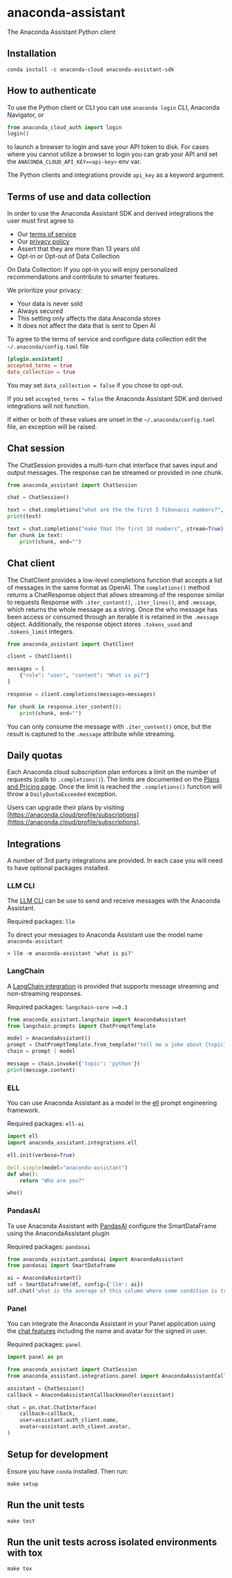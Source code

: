 # anaconda-assistant

The Anaconda Assistant Python client

## Installation

```text
conda install -c anaconda-cloud anaconda-assistant-sdk
```

## How to authenticate

To use the Python client or CLI you can use `anaconda login` CLI, Anaconda Navigator, or

```python
from anaconda_cloud_auth import login
login()
```

to launch a browser to login and save your API token to disk. For cases where you cannot utilize a browser to login you can grab your API and set the `ANACONDA_CLOUD_API_KEY=<api-key>` env var.

The Python clients and integrations provide `api_key` as a keyword argument.

## Terms of use and data collection

In order to use the Anaconda Assistant SDK and derived integrations the user must first agree to

* Our [terms of service](https://legal.anaconda.com/policies/en/?name=terms-of-service#anaconda-terms-of-service)
* Our [privacy policy](https://legal.anaconda.com/policies/en/?name=privacy-policy)
* Assert that they are more than 13 years old
* Opt-in or Opt-out of Data Collection

On Data Collection:
If you opt-in you will enjoy personalized recommendations and contribute to smarter features.

We prioritize your privacy:

* Your data is never sold
* Always secured
* This setting only affects the data Anaconda stores
* It does not affect the data that is sent to Open AI

To agree to the terms of service and configure data collection edit the `~/.anaconda/config.toml` file

```toml
[plugin.assistant]
accepted_terms = true
data_collection = true
```

You may set `data_collection = false` if you chose to opt-out.

If you set `accepted_terms = false` the Anaconda Assistant SDK and derived integrations will not function.

If either or both of these values are unset in the `~/.anaconda/config.toml` file, an exception will be raised.

## Chat session

The ChatSession provides a multi-turn chat interface that saves input and output messages. The response can be
streamed or provided in one chunk.

```python
from anaconda_assistant import ChatSession

chat = ChatSession()

text = chat.completions("what are the the first 5 fibonacci numbers?", stream=False)
print(text)

text = chat.completions("make that the first 10 numbers", stream=True)
for chunk in text:
    print(chunk, end="")
```

## Chat client

The ChatClient provides a low-level completions function that accepts a list of messages in the same format
as OpenAI. The `completions()` method returns a ChatResponse object that allows streaming of the response similar to
requests Response with `.iter_content()`, `.iter_lines()`, and `.message`, which returns the whole message as a
string. Once the who message has been access or consumed through an iterable it is retained in the `.message` object.
Additionally, the response object stores `.tokens_used` and `.tokens_limit` integers.

```python
from anaconda_assistant import ChatClient

client = ChatClient()

messages = [
    {"role": "user", "content": "What is pi?"}
]

response = client.completions(messages=messages)

for chunk in response.iter_content():
    print(chunk, end="")
```

You can only consume the message with `.iter_content()` once, but the result is captured to the `.message` attribute
while streaming.

## Daily quotas

Each Anaconda.cloud subscription plan enforces a limit on the number of requests (calls to `.completions()`). The
limits are documented on the [Plans and Pricing page](https://www.anaconda.com/pricing). Once the limit is reached
the `.completions()` function will throw a `DailyQuotaExceeded` exception.

Users can upgrade their plans by visiting [https://anaconda.cloud/profile/subscriptions](https://anaconda.cloud/profile/subscriptions).

## Integrations

A number of 3rd party integrations are provided. In each case you will need to have optional packages installed.

### LLM CLI

The [LLM CLI](https://github.com/simonw/llm) can be use to send and receive messages with the Anaconda Assistant.

Required packages: `llm`

To direct your messages to Anaconda Assistant use the model name `anaconda-assistant`

```text
> llm -m anaconda-assistant 'what is pi?'
```

### LangChain

A [LangChain integration](https://python.langchain.com/docs/introduction/) is provided that supports message streaming and non-streaming responses.

Required packages: `langchain-core >=0.3`

```python
from anaconda_assistant.langchain import AnacondaAssistant
from langchain.prompts import ChatPromptTemplate

model = AnacondaAssistant()
prompt = ChatPromptTemplate.from_template("tell me a joke about {topic}")
chain = prompt | model

message = chain.invoke({'topic': 'python'})
print(message.content)
```

### ELL

You can use Anaconda Assistant as a model in the [ell](https://github.com/MadcowD/ell) prompt engineering framework.

Required packages: `ell-ai`

```python
import ell
import anaconda_assistant.integrations.ell

ell.init(verbose=True)

@ell.simple(model="anaconda-assistant")
def who():
    return "Who are you?"

who()
```

### PandasAI

To use Anaconda Assistant with [PandasAI](https://github.com/Sinaptik-AI/pandas-ai/tree/main) configure the SmartDataFrame using the AnacondaAssistant plugin

Required packages: `pandasai`

```python
from anaconda_assistant.pandasai import AnacondaAssistant
from pandasai import SmartDataframe

ai = AnacondaAssistant()
sdf = SmartDataframe(df, config={'llm': ai})
sdf.chat('what is the average of this column where some condition is true?')
```

### Panel

You can integrate the Anaconda Assistant in your Panel application using the [chat features](https://panel.holoviz.org/reference/index.html#chat) including the name and avatar for the signed in user.

Required packages: `panel`

```python
import panel as pn

from anaconda_assistant import ChatSession
from anaconda_assistant.integrations.panel import AnacondaAssistantCallbackHandler

assistant = ChatSession()
callback = AnacondaAssistantCallbackHandler(assistant)

chat = pn.chat.ChatInterface(
    callback=callback,
    user=assistant.auth_client.name,
    avatar=assistant.auth_client.avatar,
)
```

## Setup for development

Ensure you have `conda` installed.
Then run:

```shell
make setup
```

## Run the unit tests

```shell
make test
```

## Run the unit tests across isolated environments with tox

```shell
make tox
```
